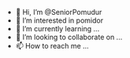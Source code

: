 - 👋 Hi, I’m @SeniorPomudur
- 👀 I’m interested in pomidor
- 🌱 I’m currently learning ...
- 💞️ I’m looking to collaborate on ...
- 📫 How to reach me ...

<!---
SeniorPomudur/SeniorPomudur is a ✨ special ✨ repository because its `README.md` (this file) appears on your GitHub profile.
You can click the Preview link to take a look at your changes.
--->
